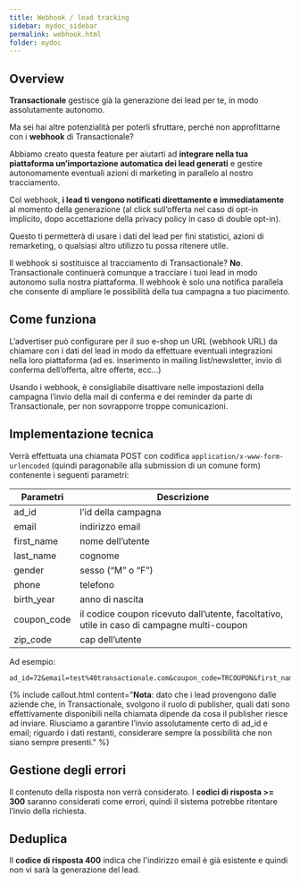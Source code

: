 ```yaml
---
title: Webhook / lead tracking
sidebar: mydoc_sidebar
permalink: webhook.html
folder: mydoc
---
```


## Overview
**Transactionale** gestisce già la generazione dei lead per te, in modo assolutamente autonomo.

Ma sei hai altre potenzialità per poterli sfruttare, perché non approfittarne con i **webhook** di Transactionale?

Abbiamo creato questa feature per aiutarti ad **integrare nella tua piattaforma un’importazione automatica dei lead generati** e gestire autonomamente eventuali azioni di marketing in parallelo al nostro tracciamento.

Col webhook, **i lead ti vengono notificati direttamente e immediatamente** al momento della generazione (al click sull’offerta nel caso di opt-in implicito, dopo accettazione della privacy policy in caso di double opt-in).

Questo ti permetterà di usare i dati del lead per fini statistici, azioni di remarketing, o qualsiasi altro utilizzo tu possa ritenere utile.

Il webhook si sostituisce al tracciamento di Transactionale?
**No**. Transactionale continuerà comunque a tracciare i tuoi lead in modo autonomo sulla nostra piattaforma. Il webhook è solo una notifica parallela che consente di ampliare le possibilità della tua campagna a tuo piacimento.

## Come funziona
L’advertiser può configurare per il suo e-shop un URL (webhook URL) da chiamare con i dati del lead in modo da effettuare eventuali integrazioni nella loro piattaforma (ad es. inserimento in mailing list/newsletter, invio di conferma dell’offerta, altre offerte, ecc…)

Usando i webhook, è consigliabile disattivare nelle impostazioni della campagna l’invio della mail di conferma e dei reminder da parte di Transactionale, per non sovrapporre troppe comunicazioni.

## Implementazione tecnica
Verrà effettuata una chiamata POST con codifica ```application/x-www-form-urlencoded``` (quindi paragonabile alla submission di un comune form) contenente i seguenti parametri:

|Parametri| Descrizione|
|-------|------|
|ad_id|	l’id della campagna|
|email|	indirizzo email|
|first_name|	nome dell’utente|
|last_name|	cognome|
|gender|	sesso (“M” o “F”)|
|phone|	telefono|
|birth_year|	anno di nascita|
|coupon_code|	il codice coupon ricevuto dall’utente, facoltativo, utile in caso di campagne multi-coupon|
|zip_code|	cap dell’utente|

Ad esempio:
```
ad_id=72&email=test%40transactionale.com&coupon_code=TRCOUPON&first_name=Marianna&zip_code=12345
```

{% include callout.html content="<strong>Nota</strong>: dato che i lead provengono dalle aziende che, in Transactionale, svolgono il ruolo di publisher, quali dati sono effettivamente disponibili nella chiamata dipende da cosa il publisher riesce ad inviare. Riusciamo a garantire l’invio assolutamente certo di ad_id e email; riguardo i dati restanti, considerare sempre la possibilità che non siano sempre presenti." %}

## Gestione degli errori
Il contenuto della risposta non verrà considerato. I **codici di risposta >= 300** saranno considerati come errori, quindi il sistema potrebbe ritentare l’invio della richiesta.

## Deduplica
Il **codice di risposta 400** indica che l'indirizzo email è già esistente e quindi non vi sarà la generazione del lead.

